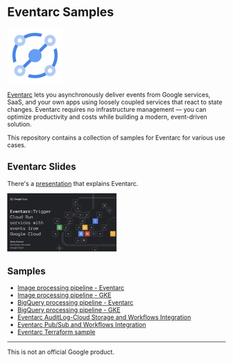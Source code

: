 # Eventarc Samples

![Eventarc Logo](docs/images/Eventarc-128-color.png)

[Eventarc](https://cloud.google.com/eventarc/) lets you asynchronously deliver
events from Google services, SaaS, and your own apps using loosely coupled
services that react to state changes. Eventarc requires no infrastructure
management — you can optimize productivity and costs while building a modern,
event-driven solution.

This repository contains a collection of samples for Eventarc for various use
cases.

## Eventarc Slides

There's a
[presentation](https://speakerdeck.com/meteatamel/eventarc-trigger-cloud-run-services-with-events-from-google-cloud)
that explains Eventarc.

<!-- [![Eventarc presentation](./docs/images/eventarc-trigger-cloud-run-services-with-events-from-google-cloud.png)](https://speakerdeck.com/meteatamel/eventarc-trigger-cloud-run-services-with-events-from-google-cloud) -->

<a href="https://speakerdeck.com/meteatamel/eventarc-trigger-cloud-run-services-with-events-from-google-cloud">
    <img alt="Eventarc presentation" src="docs/images/eventarc-trigger-cloud-run-services-with-events-from-google-cloud.png" width="50%" height="50%">
</a>

## Samples

* [Image processing pipeline - Eventarc](docs/image-processing-pipeline-eventarc.md)
* [Image processing pipeline - GKE](docs/image-processing-pipeline-gke.md)
* [BigQuery processing pipeline - Eventarc](docs/bigquery-processing-pipeline-eventarc.md)
* [BigQuery processing pipeline - GKE](docs/bigquery-processing-pipeline-gke.md)
* [Eventarc AuditLog-Cloud Storage and Workflows Integration](docs/eventarc-auditlog-storage-workflows.md)
* [Eventarc Pub/Sub and Workflows Integration](docs/eventarc-pubsub-workflows.md)
* [Eventarc Terraform sample](docs/terraform.md)

-------

This is not an official Google product.
